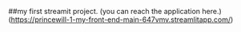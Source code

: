 ##my first streamit project.
(you can reach the application here.)(https://princewill-1-my-front-end-main-647vmv.streamlitapp.com/)
